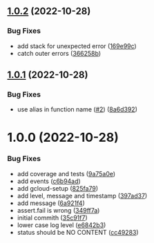 ## [1.0.2](https://github.com/adobe/helix-coralogix-feeder/compare/v1.0.1...v1.0.2) (2022-10-28)


### Bug Fixes

* add stack for unexpected error ([169e99c](https://github.com/adobe/helix-coralogix-feeder/commit/169e99c6e845dd9095a00d773ae37cae0251fd3a))
* catch outer errors ([366258b](https://github.com/adobe/helix-coralogix-feeder/commit/366258b101e7bfa7e8e616c4f0e0a6847d4c3780))

## [1.0.1](https://github.com/adobe/helix-coralogix-feeder/compare/v1.0.0...v1.0.1) (2022-10-28)


### Bug Fixes

* use alias in function name ([#2](https://github.com/adobe/helix-coralogix-feeder/issues/2)) ([8a6d392](https://github.com/adobe/helix-coralogix-feeder/commit/8a6d392d494ac5f33e4cdcc553961696e8bfcfe6))

# 1.0.0 (2022-10-28)


### Bug Fixes

* add coverage and tests ([9a75a0e](https://github.com/adobe/helix-coralogix-feeder/commit/9a75a0e96f34455c17a7c05e4edcdd70b75dd138))
* add events ([c6b94ad](https://github.com/adobe/helix-coralogix-feeder/commit/c6b94ad5ffee7d738bda62c190019c10116011f4))
* add gcloud-setup ([825fa79](https://github.com/adobe/helix-coralogix-feeder/commit/825fa7945cd1595936f738fbeec8a23ffe47cdc8))
* add level, message and timestamp ([397ad37](https://github.com/adobe/helix-coralogix-feeder/commit/397ad3736ad4d1867eb6f9b604d907dc4e6d550d))
* add message ([6a921f4](https://github.com/adobe/helix-coralogix-feeder/commit/6a921f454ec452e3ac43d997486d7ffd2d37d27f))
* assert.fail is wrong ([349ff7a](https://github.com/adobe/helix-coralogix-feeder/commit/349ff7a5b28060b240a624c7bb654c61ac139353))
* initial commith ([35c91f7](https://github.com/adobe/helix-coralogix-feeder/commit/35c91f78fd318d85655004489ececfe77efa9d66))
* lower case log level ([e6842b3](https://github.com/adobe/helix-coralogix-feeder/commit/e6842b38f9c50ef7d825f9c1b77bbf5dd89165f0))
* status should be NO CONTENT ([cc49283](https://github.com/adobe/helix-coralogix-feeder/commit/cc492832848e7e7b102a131af23f8e3dd71f7970))
